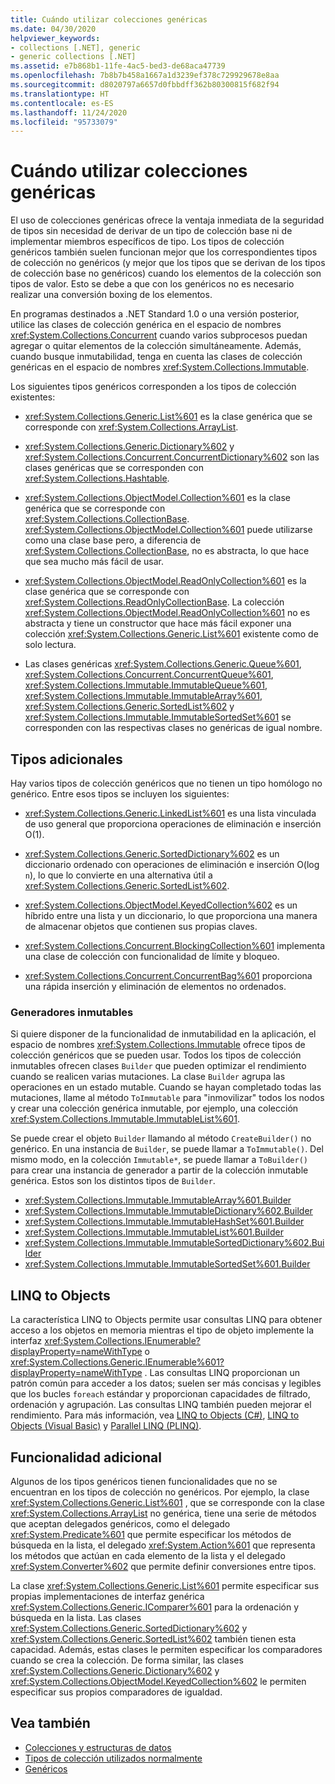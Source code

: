 ```yaml
---
title: Cuándo utilizar colecciones genéricas
ms.date: 04/30/2020
helpviewer_keywords:
- collections [.NET], generic
- generic collections [.NET]
ms.assetid: e7b868b1-11fe-4ac5-bed3-de68aca47739
ms.openlocfilehash: 7b8b7b458a1667a1d3239ef378c729929678e8aa
ms.sourcegitcommit: d8020797a6657d0fbbdff362b80300815f682f94
ms.translationtype: HT
ms.contentlocale: es-ES
ms.lasthandoff: 11/24/2020
ms.locfileid: "95733079"
---
```

# <a name="when-to-use-generic-collections"></a>Cuándo utilizar colecciones genéricas

El uso de colecciones genéricas ofrece la ventaja inmediata de la seguridad de tipos sin necesidad de derivar de un tipo de colección base ni de implementar miembros específicos de tipo. Los tipos de colección genéricos también suelen funcionan mejor que los correspondientes tipos de colección no genéricos (y mejor que los tipos que se derivan de los tipos de colección base no genéricos) cuando los elementos de la colección son tipos de valor. Esto se debe a que con los genéricos no es necesario realizar una conversión boxing de los elementos.

En programas destinados a .NET Standard 1.0 o una versión posterior, utilice las clases de colección genérica en el espacio de nombres <xref:System.Collections.Concurrent> cuando varios subprocesos puedan agregar o quitar elementos de la colección simultáneamente. Además, cuando busque inmutabilidad, tenga en cuenta las clases de colección genéricas en el espacio de nombres <xref:System.Collections.Immutable>.

Los siguientes tipos genéricos corresponden a los tipos de colección existentes:

- <xref:System.Collections.Generic.List%601> es la clase genérica que se corresponde con <xref:System.Collections.ArrayList>.

- <xref:System.Collections.Generic.Dictionary%602> y <xref:System.Collections.Concurrent.ConcurrentDictionary%602> son las clases genéricas que se corresponden con <xref:System.Collections.Hashtable>.

- <xref:System.Collections.ObjectModel.Collection%601> es la clase genérica que se corresponde con <xref:System.Collections.CollectionBase>. <xref:System.Collections.ObjectModel.Collection%601> puede utilizarse como una clase base pero, a diferencia de <xref:System.Collections.CollectionBase>, no es abstracta, lo que hace que sea mucho más fácil de usar.

- <xref:System.Collections.ObjectModel.ReadOnlyCollection%601> es la clase genérica que se corresponde con <xref:System.Collections.ReadOnlyCollectionBase>. La colección <xref:System.Collections.ObjectModel.ReadOnlyCollection%601> no es abstracta y tiene un constructor que hace más fácil exponer una colección <xref:System.Collections.Generic.List%601> existente como de solo lectura.

- Las clases genéricas <xref:System.Collections.Generic.Queue%601>, <xref:System.Collections.Concurrent.ConcurrentQueue%601>, <xref:System.Collections.Immutable.ImmutableQueue%601>, <xref:System.Collections.Immutable.ImmutableArray%601>, <xref:System.Collections.Generic.SortedList%602> y <xref:System.Collections.Immutable.ImmutableSortedSet%601> se corresponden con las respectivas clases no genéricas de igual nombre.

## <a name="additional-types"></a>Tipos adicionales

Hay varios tipos de colección genéricos que no tienen un tipo homólogo no genérico. Entre esos tipos se incluyen los siguientes:

- <xref:System.Collections.Generic.LinkedList%601> es una lista vinculada de uso general que proporciona operaciones de eliminación e inserción O(1).

- <xref:System.Collections.Generic.SortedDictionary%602> es un diccionario ordenado con operaciones de eliminación e inserción O(log `n`), lo que lo convierte en una alternativa útil a <xref:System.Collections.Generic.SortedList%602>.

- <xref:System.Collections.ObjectModel.KeyedCollection%602> es un híbrido entre una lista y un diccionario, lo que proporciona una manera de almacenar objetos que contienen sus propias claves.

- <xref:System.Collections.Concurrent.BlockingCollection%601> implementa una clase de colección con funcionalidad de límite y bloqueo.

- <xref:System.Collections.Concurrent.ConcurrentBag%601> proporciona una rápida inserción y eliminación de elementos no ordenados.

### <a name="immutable-builders"></a>Generadores inmutables

Si quiere disponer de la funcionalidad de inmutabilidad en la aplicación, el espacio de nombres <xref:System.Collections.Immutable> ofrece tipos de colección genéricos que se pueden usar. Todos los tipos de colección inmutables ofrecen clases `Builder` que pueden optimizar el rendimiento cuando se realicen varias mutaciones. La clase `Builder` agrupa las operaciones en un estado mutable. Cuando se hayan completado todas las mutaciones, llame al método `ToImmutable` para "inmovilizar" todos los nodos y crear una colección genérica inmutable, por ejemplo, una colección <xref:System.Collections.Immutable.ImmutableList%601>.

Se puede crear el objeto `Builder` llamando al método `CreateBuilder()` no genérico. En una instancia de `Builder`, se puede llamar a `ToImmutable()`. Del mismo modo, en la colección `Immutable*`, se puede llamar a `ToBuilder()` para crear una instancia de generador a partir de la colección inmutable genérica. Estos son los distintos tipos de `Builder`.

- <xref:System.Collections.Immutable.ImmutableArray%601.Builder>
- <xref:System.Collections.Immutable.ImmutableDictionary%602.Builder>
- <xref:System.Collections.Immutable.ImmutableHashSet%601.Builder>
- <xref:System.Collections.Immutable.ImmutableList%601.Builder>
- <xref:System.Collections.Immutable.ImmutableSortedDictionary%602.Builder>
- <xref:System.Collections.Immutable.ImmutableSortedSet%601.Builder>

## <a name="linq-to-objects"></a>LINQ to Objects

La característica LINQ to Objects permite usar consultas LINQ para obtener acceso a los objetos en memoria mientras el tipo de objeto implemente la interfaz <xref:System.Collections.IEnumerable?displayProperty=nameWithType> o <xref:System.Collections.Generic.IEnumerable%601?displayProperty=nameWithType> . Las consultas LINQ proporcionan un patrón común para acceder a los datos; suelen ser más concisas y legibles que los bucles `foreach` estándar y proporcionan capacidades de filtrado, ordenación y agrupación. Las consultas LINQ también pueden mejorar el rendimiento. Para más información, vea [LINQ to Objects (C#)](../../csharp/programming-guide/concepts/linq/linq-to-objects.md), [LINQ to Objects (Visual Basic)](../../visual-basic/programming-guide/concepts/linq/linq-to-objects.md) y [Parallel LINQ (PLINQ)](../parallel-programming/introduction-to-plinq.md).

## <a name="additional-functionality"></a>Funcionalidad adicional

Algunos de los tipos genéricos tienen funcionalidades que no se encuentran en los tipos de colección no genéricos. Por ejemplo, la clase <xref:System.Collections.Generic.List%601> , que se corresponde con la clase <xref:System.Collections.ArrayList> no genérica, tiene una serie de métodos que aceptan delegados genéricos, como el delegado <xref:System.Predicate%601> que permite especificar los métodos de búsqueda en la lista, el delegado <xref:System.Action%601> que representa los métodos que actúan en cada elemento de la lista y el delegado <xref:System.Converter%602> que permite definir conversiones entre tipos.

La clase <xref:System.Collections.Generic.List%601> permite especificar sus propias implementaciones de interfaz genérica <xref:System.Collections.Generic.IComparer%601> para la ordenación y búsqueda en la lista. Las clases <xref:System.Collections.Generic.SortedDictionary%602> y <xref:System.Collections.Generic.SortedList%602> también tienen esta capacidad. Además, estas clases le permiten especificar los comparadores cuando se crea la colección. De forma similar, las clases <xref:System.Collections.Generic.Dictionary%602> y <xref:System.Collections.ObjectModel.KeyedCollection%602> le permiten especificar sus propios comparadores de igualdad.

## <a name="see-also"></a>Vea también

- [Colecciones y estructuras de datos](index.md)
- [Tipos de colección utilizados normalmente](commonly-used-collection-types.md)
- [Genéricos](../generics/index.md)
